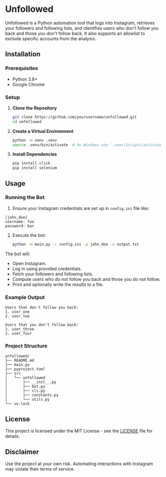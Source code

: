# Unfollowed

Unfollowed is a Python automation tool that logs into Instagram, retrieves your followers and following lists, and identifies users who don't follow you back and those you don't follow back. It also supports an allowlist to exclude specific accounts from the analysis.

## Installation

### Prerequisites
- Python 3.8+
- Google Chrome

### Setup
1. **Clone the Repository**
   ```sh
   git clone https://github.com/yourusername/unfollowed.git
   cd unfollowed
   ```
2. **Create a Virtual Environment**
   ```sh
   python -m venv .venv
   source .venv/bin/activate  # On Windows use `.venv\Scripts\activate`
   ```
3. **Install Dependencies**
   ```sh
   pip install click
   pip install selenium
   ```

## Usage

### Running the Bot
1. Ensure your Instagram credentials are set up in `config.ini` file like:
```
[john_doe]
username: foo
password: bar
```

2. Execute the bot:
   ```sh
   python -m main.py -c config.ini -p john_doe -o output.txt
   ```

The bot will:
- Open Instagram.
- Log in using provided credentials.
- Fetch your followers and following lists.
- Compute users who do not follow you back and those you do not follow.
- Print and optionally write the results to a file.

### Example Output
```plaintext
Users that don't follow you back:
1. user_one
2. user_two

Users that you don’t follow back:
1. user_three
2. user_four
```

### Project Structure
```
unfollowed/
├── README.md
├── main.py
├── pyproject.toml
├── src
│   └── unfollowed
│       ├── __init__.py
│       ├── bot.py
│       ├── cli.py
│       ├── constants.py
│       └── utils.py
└── uv.lock
```

## License
This project is licensed under the MIT License - see the [LICENSE](LICENSE) file for details.

## Disclaimer
Use the project at your own risk. Automating interactions with Instagram may violate their terms of service.


